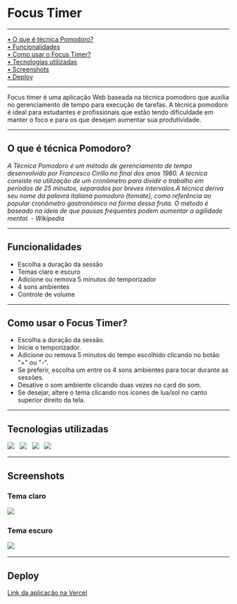 <h1>Focus Timer</h1>
<hr>
 <a href="#pomodoro">• O que é técnica Pomodoro?</a> <br>
 <a href="#funcionalidades">• Funcionalidades</a> <br>
 <a href="#comoUsar">• Como usar o Focus Timer?</a> <br>
 <a href="#tecnologias">• Tecnologias utilizadas</a>  <br>
 <a href="#screenshot">• Screenshots</a> <br>
 <a href="#deploy">• Deploy</a><br>
<hr>


<p >Focus timer é uma aplicação Web baseada na técnica pomodoro que auxilia no gerenciamento de tempo para execução de tarefas.
A técnica pomodoro é ideal para estudantes e profissionais que estão tendo dificuldade em manter o foco e para os que desejam aumentar sua produtividade.
</p>

<hr>

<h2 id="pomodoro"> O que é técnica Pomodoro?</h2>

<cite>
  A Técnica Pomodoro é um método de gerenciamento de tempo desenvolvido por
  Francesco Cirillo no final dos anos 1980. A técnica consiste na utilização de
  um cronômetro para dividir o trabalho em períodos de 25 minutos, separados por
  breves intervalos.A técnica deriva seu nome da palavra italiana pomodoro
  (tomate), como referência ao popular cronômetro gastronômico na forma dessa
  fruta. O método é baseado na ideia de que pausas frequentes podem aumentar a
  agilidade mental. - Wikipedia
</cite>
<hr>

<h2 id="funcionalidades">Funcionalidades</h2>

<ul>
  <li>Escolha a duração da sessão</li>
   <li>Temas claro e escuro</li>
  <li>Adicione ou remova 5 minutos do temporizador</li>
  <li>4 sons ambientes</li>
  <li>Controle de volume</li>
</ul>
<hr>

<h2 id="comoUsar">Como usar o Focus Timer?</h2>
<ul>
  <li>Escolha a duração da sessão.</li>
  <li>Inicie o temporizador. </li>
  <li>Adicione ou remova 5 minutos do tempo escolhido clicando no botão "+" ou "-". </li>
  <li>Se preferir, escolha um entre os 4 sons ambientes para tocar durante as sessões.</li>
  <li>Desative o som ambiente clicando duas vezes no card do som.</li>
   <li>Se desejar, altere o tema clicando nos ícones de lua/sol no canto superior direito da tela.</li> 
</ul>
<hr>

<h2 id="tecnologias">Tecnologias utilizadas</h2>
<section>
 <img src="https://img.shields.io/badge/JavaScript-F7DF1E?style=for-the-badge&logo=javascript&logoColor=black">
  &nbsp;
 <img src="https://img.shields.io/badge/HTML5-E34F26?style=for-the-badge&logo=html5&logoColor=white">
  &nbsp;
 <img src="https://img.shields.io/badge/CSS3-1572B6?style=for-the-badge&logo=css3&logoColor=white">
  &nbsp;
 <img src=" https://img.shields.io/badge/Figma-F24E1E?style=for-the-badge&logo=figma&logoColor=white">
</section>
<hr>

<h2 id="screenshot">Screenshots</h2>
<h3>Tema claro</h3>
 <img src="https://github.com/mkclimako/README-files/blob/main/focus/1655147722384.png">
   &nbsp;

 <h3>Tema escuro</h3>
  <img src="https://github.com/mkclimako/README-files/blob/main/focus/1655147749063.png">
   &nbsp;

<hr>

<h2 id="deploy">Deploy</h2>
<a href="https://focus-liard.vercel.app/" target="_blank">Link da aplicação na Vercel</a>
